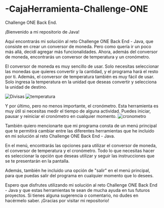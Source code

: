 # -CajaHerramienta-Challenge-ONE
 Challenge ONE Back End.
 
¡Bienvenido a mi repositorio de Java!

Aquí encontrarás mi solución al reto Challenge ONE Back End - Java, que consiste en crear un conversor de moneda. Pero como quería ir un poco más allá, decidí agregar más funcionalidades. Ahora, además del conversor de moneda, encontrarás un conversor de temperatura y un cronómetro.

El conversor de moneda es muy sencillo de usar. Solo necesitas seleccionar las monedas que quieres convertir y la cantidad, y el programa hará el resto por ti. Además, el conversor de temperatura también es muy fácil de usar. Solo ingresa la temperatura en la unidad que deseas convertir y selecciona la unidad de destino.

![Divisas](https://user-images.githubusercontent.com/105236722/225996562-4255e7de-6bd7-47aa-a257-5409aad8d49e.gif) 
![temperatura](https://user-images.githubusercontent.com/105236722/225996856-751e9adb-ada7-499e-acd2-c298076dda93.gif)


Y por último, pero no menos importante, el cronómetro. Esta herramienta es muy útil si necesitas medir el tiempo de alguna actividad. Puedes iniciar, pausar y reiniciar el cronómetro en cualquier momento.
![cronometro](https://user-images.githubusercontent.com/105236722/225996984-96bb3974-83ca-4dc9-9f64-c79b1c7e033f.gif)


También quiero mencionarte que mi programa consta de un menú principal que te permitirá cambiar entre las diferentes herramientas que he incluido en mi solución al reto Challenge ONE Back End - Java.

En el menú, encontrarás las opciones para utilizar el conversor de moneda, el conversor de temperatura y el cronómetro. Todo lo que necesitas hacer es seleccionar la opción que deseas utilizar y seguir las instrucciones que se te presentarán en la pantalla.

Además, también he incluido una opción de "salir" en el menú principal, para que puedas salir del programa en cualquier momento que lo desees.

Espero que disfrutes utilizando mi solución al reto Challenge ONE Back End - Java y que estas herramientas te sean de mucha ayuda en tus futuros proyectos. Si tienes alguna sugerencia o comentario, no dudes en hacérmelo saber. ¡Gracias por visitar mi repositorio!
